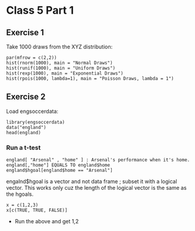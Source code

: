# Class 5 Part 1
## Exercise 1 
Take 1000 draws from the XYZ distribution:
```
par(mfrow = c(2,2))
hist(rnorm(1000), main = "Normal Draws")
hist(runif(1000), main = "Uniform Draws")
hist(rexp(1000), main = "Exponential Draws")
hist(rpois(1000, lambda=1), main = "Poisson Draws, lambda = 1")
```
## Exercise 2
Load engsoccerdata:
```
library(engsoccerdata)
data("england")
head(england)
```
### Run a t-test
```
england[ "Arsenal" , "home" ] : Arsenal's performance when it's home.
england[,"home"] EQUALS TO england$home
england$hgoal[england$home == "Arsenal"]
```
engalnd$hgoal is a vector and not data frame ; subset it with a logical vector.
This works only cuz the length of the logical vector is the same as the hgoals.
```
x = c(1,2,3)
x[c(TRUE, TRUE, FALSE)]
```
+ Run the above and get 1,2

